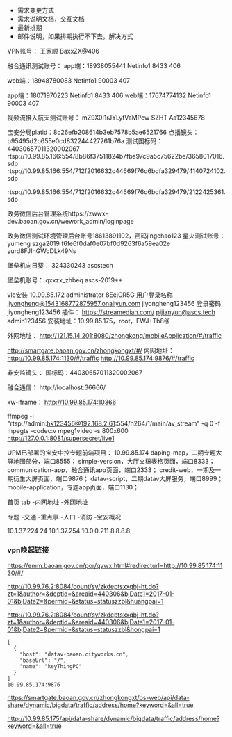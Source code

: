 * 需求变更方式
* 需求说明文档，交互文档
* 最新排期
* 邮件说明，如果排期执行不下去，解决方式

VPN账号：
王家顺
BaxxZX@406

融合通讯测试账号：
app端：18938055441 Netinfo1	8433	406

web端：18948780083 Netinfo1	90003	407

app端：18071970223 Netinfo1	8433	406
web端：17674774132 Netinfo1	90003	407

视频流接入航天测试账号：
mZ9X0I1rJYLytVaMPcw
SZHT
Aa12345678

宝安分局platid：8c26efb208614b3eb7578b5ae6521766
点播镜头：b95495d2b655e0cd832244427261b76a
测试国标码：44030657011320002067
rtsp://10.99.85.166:554/8b86f37511824b7fba97c9a5c75622be/3658017016.sdp
rtsp://10.99.85.166:554/712f2016632c44669f76d6bdfa329479/4140724102.sdp

rtsp://10.99.85.166:554/712f2016632c44669f76d6bdfa329479/2122425361.sdp


政务微信后台管理系统https://zwwx-dev.baoan.gov.cn/wework_admin/loginpage

政务微信测试环境管理后台账号18613891102，密码jingchao123
星火测试账号：
yumeng
szga2019
f6fe6f0daf0e07bf0d9263f6a59ea02e
yurd8FJIhGWoDLk49Ns

堡垒机向日葵：
324330243
ascstech

堡垒机账号：
qxxzx_zhbeq
ascs-2019**

vlc安装
10.99.85.172
administrator
8EejCR5G
用户登录名称 jiyongheng@1543168772875957.onaliyun.com
jiyongheng123456
登录密码 jiyongheng123456
插件：
https://streamedian.com/
pijianyun@ascs.tech
admin123456
安装地址：10.99.85.175，root，FWJ+Tb8@

外网地址：
http://121.15.14.201:8080/zhongkong/mobileApplication/#/traffic

http://smartgate.baoan.gov.cn/zhongkongxt/#/
内网地址：
http://10.99.85.174:1130/#/traffic
http://10.99.85.174:9876/#/traffic

非安监镜头：
国标码：44030657011320002067

融合通信：
http://localhost:36666/

xw-iframe：
http://10.99.85.174:10366

ffmpeg -i "rtsp://admin:hk123456@192.168.2.61:554/h264/1/main/av_stream" -q 0 -f mpegts -codec:v mpeg1video -s 800x600 http://127.0.0.1:8081/supersecret/live1

UPM已部署的宝安中控专题前端项目：
10.99.85.174
daping-map，二期专题大屏地图部分，端口8555；
simple-version，大厅文稿表格页面，端口8333；
communication-app，融合通讯app页面，端口2333；
credit-web，一期及一期衍生大屏页面，端口9876；
datav-script，二期datav大屏服务，端口8999；
mobile-application，专题app页面，端口1130；

首页
tab
	-内网地址
	-外网地址

专题
	-交通
	-重点事
	-人口
	-消防
	-宝安概况

10.1.37.224
24
10.1.37.254
10.0.0.211
8.8.8.8

### vpn唤起链接

https://emm.baoan.gov.cn/por/qywx.html#redirecturl=http://10.99.85.174:1130/#/

http://10.99.76.2:8084/count/sy/zkdeptsxxqbj-ht.do?zt=1&author=&deptid=&areaid=440306&bjDate1=2017-01-01&bjDate2=&permid=&status=statuszzbl&huangpai=1

http://10.99.76.2:8084/count/sy/zkdeptsxxqbj-ht.do?zt=1&author=&deptid=&areaid=440306&bjDate1=2017-01-01&bjDate2=&permid=&status=statuszzbl&hongpai=1

```
[
  {
    "host": "datav-baoan.cityworks.cn",
    "baseUrl": "/",
    "name": "keyThingPC"
  }
]
10.99.85.174:9876

```

https://smartgate.baoan.gov.cn/zhongkongxt/os-web/api/data-share/dynamic/bigdata/traffic/address/home?keyword=&all=true

http://10.99.85.175/api/data-share/dynamic/bigdata/traffic/address/home?keyword=&all=true






